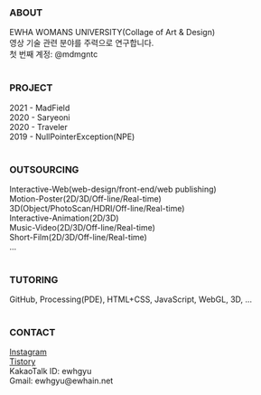 <h3>ABOUT</h3>
EWHA WOMANS UNIVERSITY(Collage of Art & Design)<br>
영상 기술 관련 분야를 주력으로 연구합니다. <br>
첫 번째 계정: @mdmgntc<br>
<br>
<h3>PROJECT</h3>
2021 - MadField<br>
2020 - Saryeoni<br>
2020 - Traveler<br>
2019 - NullPointerException(NPE)<br>
<br>
<h3>OUTSOURCING</h3>
Interactive-Web(web-design/front-end/web publishing)<br>
Motion-Poster(2D/3D/Off-line/Real-time)<br>
3D(Object/PhotoScan/HDRI/Off-line/Real-time)<br>
Interactive-Animation(2D/3D)<br>
Music-Video(2D/3D/Off-line/Real-time)<br>
Short-Film(2D/3D/Off-line/Real-time)<br>
...<br>
<br>
<h3>TUTORING</h3>
GitHub, Processing(PDE), HTML+CSS, JavaScript, WebGL, 3D, ...<br>
<br>
<h3>CONTACT</h3>
<a href = "https://www.instagram.com/mgntc_hue/">Instagram</a><br>
<a href = "https://3darvr.tistory.com/">Tistory</a><br>
KakaoTalk ID: ewhgyu<br>
Gmail: ewhgyu@ewhain.net<br>
<br>

